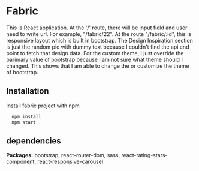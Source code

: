 
# Fabric

This is React application. At the '/' route, there will be input field and user need to write url. For example, "/fabric/22". 
At the route "/fabric/:id", this is responsive layout which is built in bootstrap.
The Design Inspiration section is just the random pic with dummy text because
I couldn't find the api end point to fetch that design data.
For the custom theme, I just override the parimary value of bootstrap because I am not sure what theme should I changed.
This shows that I am able to change the or customize the theme of bootstrap.





## Installation

Install fabric project with npm

```bash
  npm install
  npm start
```
    
## dependencies

**Packages:** bootstrap, react-router-dom, sass, react-rating-stars-component, react-responsive-carousel

